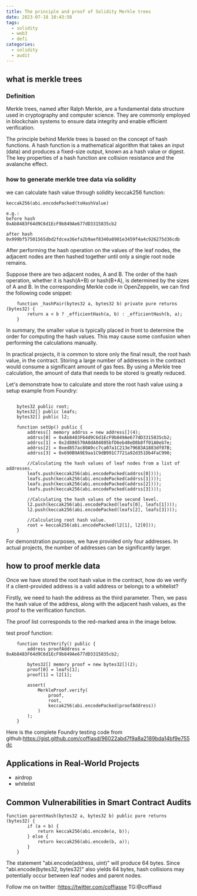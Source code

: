 ```yaml
---
title: The principle and proof of Solidity Merkle trees
date: 2023-07-18 10:43:58
tags:
  - solidity
  - web3
  - defi
categories:
  - solidity
  - audit
---
```


## what is merkle trees
### Definition
Merkle trees, named after Ralph Merkle, are a fundamental data structure used in cryptography and computer science. They are commonly employed in blockchain systems to ensure data integrity and enable efficient verification.

The principle behind Merkle trees is based on the concept of hash functions. A hash function is a mathematical algorithm that takes an input (data) and produces a fixed-size output, known as a hash value or digest. The key properties of a hash function are collision resistance and the avalanche effect.

### how to generate merkle tree data via solidity 

we can calculate hash value through solidity keccak256 function:
```solidity
keccak256(abi.encodePacked(toHashValue)

e.g.:
before hash 
0xAb8483F64d9C6d1EcF9b849Ae677dD3315835cb2

after hash
0x999bf57501565dbd2fdcea36efa2b9aef8340a8901e3459f4a4c926275d36cdb
```
After performing the hash operation on the values of the leaf nodes, the adjacent nodes are then hashed together until only a single root node remains.

Suppose there are two adjacent nodes, A and B. The order of the hash operation, whether it is hash(A+B) or hash(B+A), is determined by the sizes of A and B. In the corresponding Merkle code in OpenZeppelin, we can find the following code snippet:


```solidity
    function _hashPair(bytes32 a, bytes32 b) private pure returns (bytes32) {
        return a < b ? _efficientHash(a, b) : _efficientHash(b, a);
    }
```
In summary, the smaller value is typically placed in front to determine the order for computing the hash values. This may cause some confusion when performing the calculations manually.

In practical projects, it is common to store only the final result, the root hash value, in the contract. Storing a large number of addresses in the contract would consume a significant amount of gas fees. By using a Merkle tree calculation, the amount of data that needs to be stored is greatly reduced.

Let's demonstrate how to calculate and store the root hash value using a setup example from Foundry:
```solidity

    bytes32 public root;
    bytes32[] public leafs;
    bytes32[] public l2;

    function setUp() public {
        address[] memory addrss = new address[](4);
        addrss[0] = 0xAb8483F64d9C6d1EcF9b849Ae677dD3315835cb2;
        addrss[1] = 0x2d886570A0dA04885bfD6eb48eD8b8ff01A0eb7e;
        addrss[2] = 0xed857ac80A9cc7ca07a1C213e79683A1883df07B;
        addrss[3] = 0x690B9A9E9aa1C9dB991C7721a92d351Db4FaC990;

        //Calculating the hash values of leaf nodes from a list of addresses.
        leafs.push(keccak256(abi.encodePacked(addrss[0])));
        leafs.push(keccak256(abi.encodePacked(addrss[1])));
        leafs.push(keccak256(abi.encodePacked(addrss[2])));
        leafs.push(keccak256(abi.encodePacked(addrss[3])));

        //Calculating the hash values of the second level.
        l2.push(keccak256(abi.encodePacked(leafs[0], leafs[1])));
        l2.push(keccak256(abi.encodePacked(leafs[2], leafs[3])));

        //Calculating root hash value.
        root = keccak256(abi.encodePacked(l2[1], l2[0]));
    }
```
For demonstration purposes, we have provided only four addresses. In actual projects, the number of addresses can be significantly larger.

## how to proof merkle data
Once we have stored the root hash value in the contract, how do we verify if a client-provided address is a valid address or belongs to a whitelist?

Firstly, we need to hash the address as the third parameter. Then, we pass the hash value of the address, along with the adjacent hash values, as the proof to the verification function.

The proof list corresponds to the red-marked area in the image below.


test proof function:
```solidity
    function testVerify() public {
        address proofAddress = 0xAb8483F64d9C6d1EcF9b849Ae677dD3315835cb2;

        bytes32[] memory proof = new bytes32[](2);
        proof[0] = leafs[1];
        proof[1] = l2[1];

        assert(
            MerkleProof.verify(
                proof,
                root,
                keccak256(abi.encodePacked(proofAddress))
            )
        );
    }
```

Here is the complete Foundry testing code from github:<https://gist.github.com/coffiasd/96022abd7f9a8a2189bda14bf9e755dc>

## Applications in Real-World Projects
* airdrop
* whitelist

## Common Vulnerabilities in Smart Contract Audits
```solidity
function parentHash(bytes32 a, bytes32 b) public pure returns (bytes32) {
        if (a < b) {
            return keccak256(abi.encode(a, b));
        } else {
            return keccak256(abi.encode(b, a));
        }
    }
```

The statement "abi.encode(address, uint)" will produce 64 bytes. Since "abi.encode(bytes32, bytes32)" also yields 64 bytes, hash collisions may potentially occur between leaf nodes and parent nodes.



Follow me on twitter :https://twitter.com/coffiasse
TG:@coffiasd